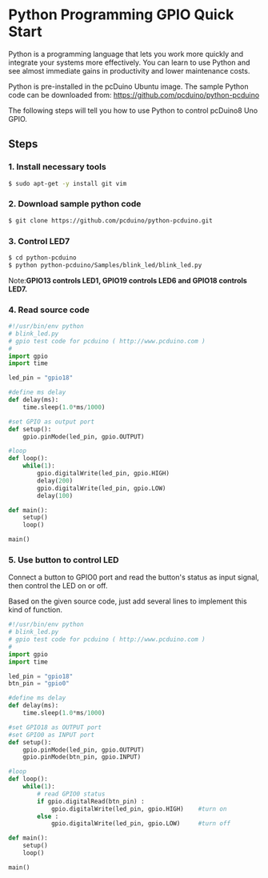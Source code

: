 # Python Programming GPIO Quick Start

Python is a programming language that lets you work more quickly and integrate your systems more effectively. You can learn to use Python and see almost immediate gains in productivity and lower maintenance costs.

Python is pre-installed in the pcDuino Ubuntu image. The sample Python code can be downloaded from:
https://github.com/pcduino/python-pcduino

The following steps will tell you how to use Python to control pcDuino8 Uno GPIO.

## Steps
### 1. Install necessary tools
```bash
$ sudo apt-get -y install git vim
```
### 2. Download sample python code
```bash
$ git clone https://github.com/pcduino/python-pcduino.git
```
### 3. Control LED7
```bash
$ cd python-pcduino
$ python python-pcduino/Samples/blink_led/blink_led.py
```
Note:**GPIO13 controls LED1, GPIO19 controls LED6 and GPIO18 controls LED7.**
### 4. Read source code
```python
#!/usr/bin/env python
# blink_led.py
# gpio test code for pcduino ( http://www.pcduino.com )
#
import gpio
import time

led_pin = "gpio18"

#define ms delay
def delay(ms):
    time.sleep(1.0*ms/1000)

#set GPIO as output port
def setup():
    gpio.pinMode(led_pin, gpio.OUTPUT)

#loop
def loop():
    while(1):
        gpio.digitalWrite(led_pin, gpio.HIGH)
        delay(200)
        gpio.digitalWrite(led_pin, gpio.LOW)
        delay(100)

def main():
    setup()
    loop()

main()
```

### 5. Use button to control LED
Connect a button to GPIO0 port and read the button's status as input signal, then control the LED on or off.

Based on the given source code, just add several lines to implement this kind of function.

```python
#!/usr/bin/env python
# blink_led.py
# gpio test code for pcduino ( http://www.pcduino.com )
#
import gpio
import time

led_pin = "gpio18"
btn_pin = "gpio0"

#define ms delay
def delay(ms):
    time.sleep(1.0*ms/1000)

#set GPIO18 as OUTPUT port
#set GPIO0 as INPUT port
def setup():
    gpio.pinMode(led_pin, gpio.OUTPUT)
    gpio.pinMode(btn_pin, gpio.INPUT)

#loop
def loop():
    while(1):
        # read GPIO0 status
        if gpio.digitalRead(btn_pin) :
            gpio.digitalWrite(led_pin, gpio.HIGH)    #turn on
        else :
            gpio.digitalWrite(led_pin, gpio.LOW)     #turn off

def main():
    setup()
    loop()

main()

```
